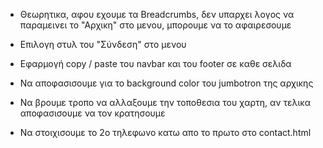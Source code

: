 
* Θεωρητικα, αφου εχουμε τα Breadcrumbs, δεν υπαρχει λογος να παραμεινει το "Αρχικη" στο μενου,
  μπορουμε να το αφαιρεσουμε
* Επιλογη στυλ του "Σύνδεση" στο μενου
* Εφαρμογή copy / paste του navbar και του footer σε καθε σελιδα
* Να αποφασισουμε για το background color του jumbotron της αρχικης

* Να βρουμε τροπο να αλλαξουμε την τοποθεσια του χαρτη, αν τελικα αποφασισουμε να τον κρατησουμε
* Να στοιχισουμε το 2ο τηλεφωνο κατω απο το πρωτο στο contact.html
